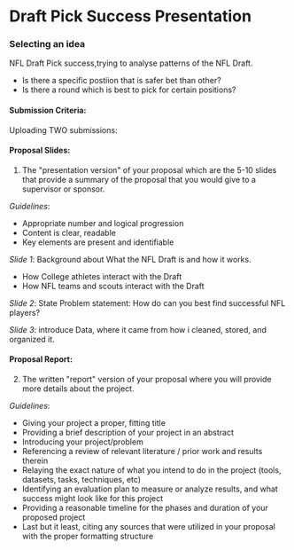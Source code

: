 # Draft Pick Success Presentation

### Selecting an idea
NFL Draft Pick success,trying to analyse patterns of the NFL Draft. 
- Is there a specific postiion that is safer bet than other? 
- Is there a round which is best to pick for certain positions?

#### Submission Criteria:
Uploading TWO submissions:

#### Proposal Slides:
1. The "presentation version" of your proposal which are the 5-10 slides that provide a summary of the proposal that you would give to a supervisor or sponsor.

*Guidelines*:
- Appropriate number and logical progression
- Content is clear, readable
- Key elements are present and identifiable

*Slide 1*:
Background about What the NFL Draft is and how it works. 
- How College athletes interact with the Draft
- How NFL teams and scouts interact with the Draft

*Slide 2*:
State Problem statement: How do can you best find successful NFL players?

*Slide 3*:
introduce Data, where it came from how i cleaned, stored, and organized it.



#### Proposal Report:
2. The written "report" version of your proposal where you will provide more details about the project.

*Guidelines*:
- Giving your project a proper, fitting title
- Providing a brief description of your project in an abstract
- Introducing your project/problem
- Referencing a review of relevant literature / prior work and results therein 
- Relaying the exact nature of what you intend to do in the project (tools, datasets, tasks, techniques, etc)
- Identifying an evaluation plan to measure or analyze results, and what success might look like for this project
- Providing a reasonable timeline for the phases and duration of your proposed project
- Last but it least, citing any sources that were utilized in your proposal with the proper formatting structure


